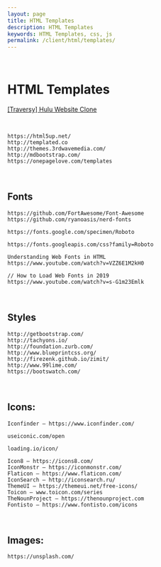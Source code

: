```yaml
---
layout: page
title: HTML Templates
description: HTML Templates
keywords: HTML Templates, css, js
permalink: /client/html/templates/
---
```


<br/>

# HTML Templates

[[Traversy] Hulu Website Clone](https://github.com/bradtraversy/hulu-webpage-clone)

<br/>

```
https://html5up.net/
http://templated.co
http://themes.3rdwavemedia.com/
http://mdbootstrap.com/
https://onepagelove.com/templates
```

<br/>

## Fonts

```
https://github.com/FortAwesome/Font-Awesome
https://github.com/ryanoasis/nerd-fonts

https://fonts.google.com/specimen/Roboto

https://fonts.googleapis.com/css?family=Roboto

Understanding Web Fonts in HTML
https://www.youtube.com/watch?v=VZZ6E1M2kH0

// How to Load Web Fonts in 2019
https://www.youtube.com/watch?v=s-G1m23Emlk
```

<br/>

## Styles

```
http://getbootstrap.com/
http://tachyons.io/
http://foundation.zurb.com/
http://www.blueprintcss.org/
http://firezenk.github.io/zimit/
http://www.99lime.com/
https://bootswatch.com/
```

<br/>

## Icons:

```
Iconfinder — https://www.iconfinder.com/

useiconic.com/open

loading.io/icon/

Icon8 — https://icons8.com/
IconMonstr — https://iconmonstr.com/
Flaticon — https://www.flaticon.com/
IconSearch — http://iconsearch.ru/
ThemeUI — https://themeui.net/free-icons/
Toicon — www.toicon.com/series
TheNounProject — https://thenounproject.com
Fontisto — https://www.fontisto.com/icons
```

<br/>

## Images:

```
https://unsplash.com/
```
